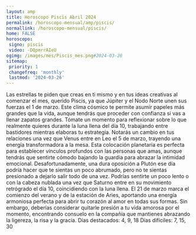 ```yaml
---
layout: amp
title: Horoscopo Piscis Abril 2024 
permalink: /horoscopo-mensual/amp/piscis/
normallink: /horoscopo-mensual/piscis/
home: FALSE
horoscopo:
 signo: piscis
 video: -DQpmrrAIeU
ogimg: /images/mes/Piscis_mes.png#2024-03-26
sitemap:
 priority: 1
 changefreq: 'monthly'
 lastmod: '2024-03-26'
---
```



Las estrellas te piden que creas en ti mismo y en tus ideas creativas al comenzar el mes, querido Piscis, ya que Júpiter y el Nodo Norte unen sus fuerzas el 1 de marzo. Este clima cósmico te permite asumir papeles más grandes que la vida, aunque tendrás que proceder con confianza si vas a llenar zapatos grandes. Tómate un momento para reflexionar sobre lo que realmente quieres durante la luna llena del día 10, trabajando entre bastidores mientras elaboras tu estrategia.
Notarás un cambio en tus relaciones una vez que Venus entre en Leo el 5 de marzo, trayendo una energía transformadora a la mesa. Esta colocación planetaria es perfecta para establecer vínculos profundos con las personas que amas, aunque tendrás que sentirte cómodo bajando la guardia para abrazar la intimidad emocional. Desafortunadamente, una dura oposición a Plutón ese día podría hacer que te sientas un poco abrumado, pero no te sientas presionado a dejarlo salir todo de una vez.
Podrías sentirte un poco lento o con la cabeza nublada una vez que Saturno entre en su movimiento retrógrado el día 10, coincidiendo con la luna llena. El 21 de marzo marca el comienzo del verano y de la estación de Aries, aportando una energía armoniosa perfecta para abrir tu corazón al amor en todas sus formas. Sin embargo, deberías considerar quitarle presión a tu vida amorosa por el momento, encontrando consuelo en la compañía que mantienes abrazando la ligereza, la risa y la gracia.
Días destacados: 4, 9, 18
Días difíciles: 7, 15, 30